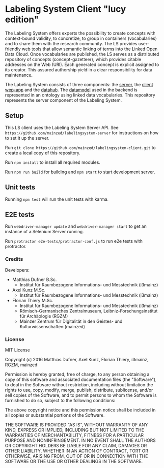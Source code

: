 # Labeling System Client "lucy edition"

The Labeling System offers experts the possibility to create concepts with context-bound validity, to concretize, to group in containers (vocabularies) and to share them with the research community. The LS provides user-friendly web tools that allow semantic linking of terms into the Linked Open Data Cloud. Once vocabularies are published, the LS serves as a distributed repository of concepts (concept-gazetteer), which provides citable addresses on the Web (URI). Each generated concept is explicit assigned to its creator. This assured authorship yield in a clear responsibility for data maintenance.

The Labeling System consists of three components: the [server](https://github.com/mainzed/labelingsystem-server), the [client wep-app](https://github.com/mainzed/labelingsystem-client) and the [datahub](https://github.com/mainzed/labelingsystem-datahub). The [datamodel](https://github.com/mainzed/labelingsystem-ontology) used in the backend is represented in an ontology using linked data vocabularies. This repository represents the server component of the Labeling System.

## Setup

This LS client uses the Labeling System Server API. See `https://github.com/mainzed/labelingsystem-server` for instructions on how to set it up the server.

Run `git clone https://github.com/mainzed/labelingsystem-client.git` to create a local copy of this repository.

Run `npm install` to install all required modules.

Run `npm run build` for building and `npm start` to start development server.

## Unit tests

Running `npm test` will run the unit tests with karma.

## E2E tests

Run `webdriver-manager update` and `webdriver-manager start` to get an instance of a Selenium Server running.

Run `protractor e2e-tests/protractor-conf.js` to run e2e tests with protractor.

### Credits

Developers:

* Matthias Dufner B.Sc.
    * Institut für Raumbezogene Informations- und Messtechnik (i3mainz)
* Axel Kunz M.Sc.
    * Institut für Raumbezogene Informations- und Messtechnik (i3mainz)
* Florian Thiery M.Sc.
    * Institut für Raumbezogene Informations- und Messtechnik (i3mainz)
    * Römisch-Germanisches Zentralmuseum, Leibniz-Forschungsinstitut für Archäologie (RGZM)
    * Mainzer Zentrum für Digitalität in den Geistes- und Kulturwissenschaften (mainzed)

### License

MIT License

Copyright (c) 2016 Matthias Dufner, Axel Kunz, Florian Thiery, i3mainz, RGZM, mainzed

Permission is hereby granted, free of charge, to any person obtaining a copy
of this software and associated documentation files (the "Software"), to deal
in the Software without restriction, including without limitation the rights
to use, copy, modify, merge, publish, distribute, sublicense, and/or sell
copies of the Software, and to permit persons to whom the Software is
furnished to do so, subject to the following conditions:

The above copyright notice and this permission notice shall be included in all
copies or substantial portions of the Software.

THE SOFTWARE IS PROVIDED "AS IS", WITHOUT WARRANTY OF ANY KIND, EXPRESS OR
IMPLIED, INCLUDING BUT NOT LIMITED TO THE WARRANTIES OF MERCHANTABILITY,
FITNESS FOR A PARTICULAR PURPOSE AND NONINFRINGEMENT. IN NO EVENT SHALL THE
AUTHORS OR COPYRIGHT HOLDERS BE LIABLE FOR ANY CLAIM, DAMAGES OR OTHER
LIABILITY, WHETHER IN AN ACTION OF CONTRACT, TORT OR OTHERWISE, ARISING FROM,
OUT OF OR IN CONNECTION WITH THE SOFTWARE OR THE USE OR OTHER DEALINGS IN THE
SOFTWARE.
